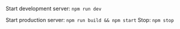 Start development server: `npm run dev`

Start production server: `npm run build && npm start`
Stop: `npm stop`